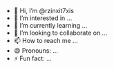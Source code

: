 - 👋 Hi, I’m @rzinxit7xis
- 👀 I’m interested in ...
- 🌱 I’m currently learning ...
- 💞️ I’m looking to collaborate on ...
- 📫 How to reach me ...
- 😄 Pronouns: ...
- ⚡ Fun fact: ...

<!---
rzinxit7xis/rzinxit7xis is a ✨ special ✨ repository because its `README.md` (this file) appears on your GitHub profile.
You can click the Preview link to take a look at your changes.
--->
